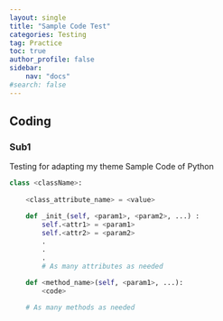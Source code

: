 ```yaml
---
layout: single
title: "Sample Code Test"
categories: Testing
tag: Practice
toc: true
author_profile: false
sidebar:
    nav: "docs"
#search: false
---
```

## Coding

### Sub1

Testing for adapting my theme
Sample Code of Python

```python
class <className>:
    
    <class_attribute_name> = <value>

    def _init_(self, <param1>, <param2>, ...) :
        self.<attr1> = <param1>
        self.<attr2> = <param2>
        .
        .
        .
        # As many attributes as needed

    def <method_name>(self, <param1>, ...):
        <code>

    # As many methods as needed
```